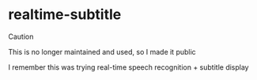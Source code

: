 # realtime-subtitle
 
> [!CAUTION]
> This is no longer maintained and used, so I made it public
> 
> I remember this was trying real-time speech recognition + subtitle display
